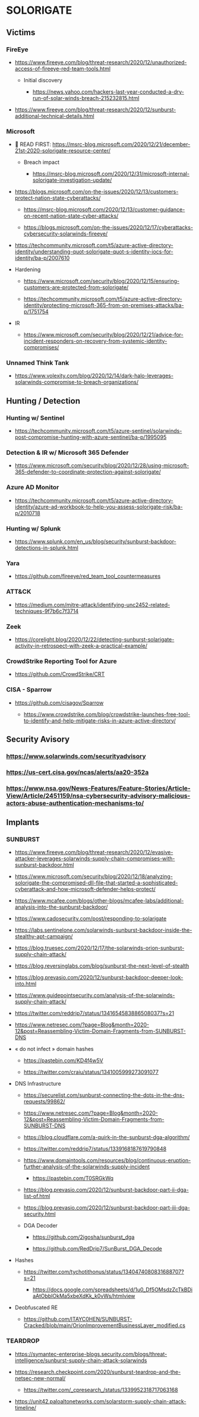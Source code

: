 # SOLORIGATE


## Victims

### FireEye

- https://www.fireeye.com/blog/threat-research/2020/12/unauthorized-access-of-fireeye-red-team-tools.html

	- Initial discovery 

		- https://news.yahoo.com/hackers-last-year-conducted-a-dry-run-of-solar-winds-breach-215232815.html

- https://www.fireeye.com/blog/threat-research/2020/12/sunburst-additional-technical-details.html

### Microsoft

- 🧭 READ FIRST: https://msrc-blog.microsoft.com/2020/12/21/december-21st-2020-solorigate-resource-center/

	- Breach impact

		- https://msrc-blog.microsoft.com/2020/12/31/microsoft-internal-solorigate-investigation-update/

- https://blogs.microsoft.com/on-the-issues/2020/12/13/customers-protect-nation-state-cyberattacks/

	- https://msrc-blog.microsoft.com/2020/12/13/customer-guidance-on-recent-nation-state-cyber-attacks/

	- https://blogs.microsoft.com/on-the-issues/2020/12/17/cyberattacks-cybersecurity-solarwinds-fireeye/

- https://techcommunity.microsoft.com/t5/azure-active-directory-identity/understanding-quot-solorigate-quot-s-identity-iocs-for-identity/ba-p/2007610

- Hardening

	- https://www.microsoft.com/security/blog/2020/12/15/ensuring-customers-are-protected-from-solorigate/

	- https://techcommunity.microsoft.com/t5/azure-active-directory-identity/protecting-microsoft-365-from-on-premises-attacks/ba-p/1751754

- IR

	- https://www.microsoft.com/security/blog/2020/12/21/advice-for-incident-responders-on-recovery-from-systemic-identity-compromises/

### Unnamed Think Tank

- https://www.volexity.com/blog/2020/12/14/dark-halo-leverages-solarwinds-compromise-to-breach-organizations/

## Hunting / Detection

### Hunting w/ Sentinel

- https://techcommunity.microsoft.com/t5/azure-sentinel/solarwinds-post-compromise-hunting-with-azure-sentinel/ba-p/1995095

### Detection & IR w/ Microsoft 365 Defender

- https://www.microsoft.com/security/blog/2020/12/28/using-microsoft-365-defender-to-coordinate-protection-against-solorigate/

### Azure AD Monitor

- https://techcommunity.microsoft.com/t5/azure-active-directory-identity/azure-ad-workbook-to-help-you-assess-solorigate-risk/ba-p/2010718

### Hunting w/ Splunk

- https://www.splunk.com/en_us/blog/security/sunburst-backdoor-detections-in-splunk.html

### Yara

- https://github.com/fireeye/red_team_tool_countermeasures

### ATT&CK

- https://medium.com/mitre-attack/identifying-unc2452-related-techniques-9f7b6c7f3714

### Zeek

- https://corelight.blog/2020/12/22/detecting-sunburst-solarigate-activity-in-retrospect-with-zeek-a-practical-example/

### CrowdStrike Reporting Tool for Azure

- https://github.com/CrowdStrike/CRT

### CISA - Sparrow

- https://github.com/cisagov/Sparrow

	- https://www.crowdstrike.com/blog/crowdstrike-launches-free-tool-to-identify-and-help-mitigate-risks-in-azure-active-directory/

## Security Avisory

### https://www.solarwinds.com/securityadvisory

### https://us-cert.cisa.gov/ncas/alerts/aa20-352a

### https://www.nsa.gov/News-Features/Feature-Stories/Article-View/Article/2451159/nsa-cybersecurity-advisory-malicious-actors-abuse-authentication-mechanisms-to/

## Implants

### SUNBURST

- https://www.fireeye.com/blog/threat-research/2020/12/evasive-attacker-leverages-solarwinds-supply-chain-compromises-with-sunburst-backdoor.html

- https://www.microsoft.com/security/blog/2020/12/18/analyzing-solorigate-the-compromised-dll-file-that-started-a-sophisticated-cyberattack-and-how-microsoft-defender-helps-protect/

- https://www.mcafee.com/blogs/other-blogs/mcafee-labs/additional-analysis-into-the-sunburst-backdoor/

- https://www.cadosecurity.com/post/responding-to-solarigate

- https://labs.sentinelone.com/solarwinds-sunburst-backdoor-inside-the-stealthy-apt-campaign/

- https://blog.truesec.com/2020/12/17/the-solarwinds-orion-sunburst-supply-chain-attack/

- https://blog.reversinglabs.com/blog/sunburst-the-next-level-of-stealth

- https://blog.prevasio.com/2020/12/sunburst-backdoor-deeper-look-into.html

- https://www.guidepointsecurity.com/analysis-of-the-solarwinds-supply-chain-attack/

- https://twitter.com/reddrip7/status/1341654583886508037?s=21

- https://www.netresec.com/?page=Blog&month=2020-12&post=Reassembling-Victim-Domain-Fragments-from-SUNBURST-DNS

- « do not infect » domain hashes

	- https://pastebin.com/KD4f4w5V

	- https://twitter.com/craiu/status/1341005999273091077

- DNS Infrastructure

	- https://securelist.com/sunburst-connecting-the-dots-in-the-dns-requests/99862/

	- https://www.netresec.com/?page=Blog&month=2020-12&post=Reassembling-Victim-Domain-Fragments-from-SUNBURST-DNS

	- https://blog.cloudflare.com/a-quirk-in-the-sunburst-dga-algorithm/

	- https://twitter.com/reddrip7/status/1339168187619790848

	- https://www.domaintools.com/resources/blog/continuous-eruption-further-analysis-of-the-solarwinds-supply-incident

		- https://pastebin.com/T0SRGkWq

	- https://blog.prevasio.com/2020/12/sunburst-backdoor-part-ii-dga-list-of.html

	- https://blog.prevasio.com/2020/12/sunburst-backdoor-part-iii-dga-security.html

	- DGA Decoder

		- https://github.com/2igosha/sunburst_dga

		- https://github.com/RedDrip7/SunBurst_DGA_Decode

- Hashes

	- https://twitter.com/tychotithonus/status/1340474080831688707?s=21

		- https://docs.google.com/spreadsheets/d/1u0_Df5OMsdzZcTkBDiaAtObbIOkMa5xbeXdKk_k0vWs/htmlview

- Deobfuscated RE

	- https://github.com/ITAYC0HEN/SUNBURST-Cracked/blob/main/OrionImprovementBusinessLayer_modified.cs

### TEARDROP

- https://symantec-enterprise-blogs.security.com/blogs/threat-intelligence/sunburst-supply-chain-attack-solarwinds

- https://research.checkpoint.com/2020/sunburst-teardrop-and-the-netsec-new-normal/

	- https://twitter.com/_cpresearch_/status/1339952318717063168

- https://unit42.paloaltonetworks.com/solarstorm-supply-chain-attack-timeline/

